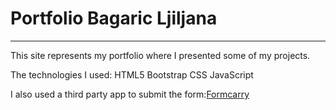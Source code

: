 # Portfolio Bagaric Ljiljana

---

This site represents my portfolio where I presented some of my projects.

The technologies I used:
HTML5 Bootstrap CSS JavaScript

I also used a third party app to submit the form:[Formcarry](https://formcarry.com "Formcarry Home")
